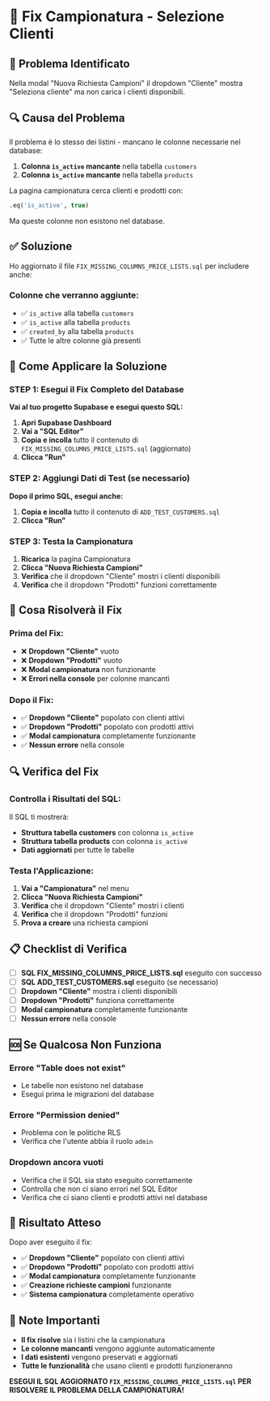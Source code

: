 # 🔧 Fix Campionatura - Selezione Clienti

## 🚨 **Problema Identificato**

Nella modal "Nuova Richiesta Campioni" il dropdown "Cliente" mostra "Seleziona cliente" ma non carica i clienti disponibili.

## 🔍 **Causa del Problema**

Il problema è lo stesso dei listini - mancano le colonne necessarie nel database:

1. **Colonna `is_active` mancante** nella tabella `customers`
2. **Colonna `is_active` mancante** nella tabella `products`

La pagina campionatura cerca clienti e prodotti con:
```sql
.eq('is_active', true)
```

Ma queste colonne non esistono nel database.

## ✅ **Soluzione**

Ho aggiornato il file `FIX_MISSING_COLUMNS_PRICE_LISTS.sql` per includere anche:

### **Colonne che verranno aggiunte:**
- ✅ `is_active` alla tabella `customers`
- ✅ `is_active` alla tabella `products`
- ✅ `created_by` alla tabella `products`
- ✅ Tutte le altre colonne già presenti

## 🔧 **Come Applicare la Soluzione**

### **STEP 1: Esegui il Fix Completo del Database**

**Vai al tuo progetto Supabase e esegui questo SQL:**

1. **Apri Supabase Dashboard**
2. **Vai a "SQL Editor"**
3. **Copia e incolla** tutto il contenuto di `FIX_MISSING_COLUMNS_PRICE_LISTS.sql` (aggiornato)
4. **Clicca "Run"**

### **STEP 2: Aggiungi Dati di Test (se necessario)**

**Dopo il primo SQL, esegui anche:**

1. **Copia e incolla** tutto il contenuto di `ADD_TEST_CUSTOMERS.sql`
2. **Clicca "Run"**

### **STEP 3: Testa la Campionatura**

1. **Ricarica** la pagina Campionatura
2. **Clicca "Nuova Richiesta Campioni"**
3. **Verifica** che il dropdown "Cliente" mostri i clienti disponibili
4. **Verifica** che il dropdown "Prodotti" funzioni correttamente

## 🎯 **Cosa Risolverà il Fix**

### **Prima del Fix:**
- ❌ **Dropdown "Cliente"** vuoto
- ❌ **Dropdown "Prodotti"** vuoto
- ❌ **Modal campionatura** non funzionante
- ❌ **Errori nella console** per colonne mancanti

### **Dopo il Fix:**
- ✅ **Dropdown "Cliente"** popolato con clienti attivi
- ✅ **Dropdown "Prodotti"** popolato con prodotti attivi
- ✅ **Modal campionatura** completamente funzionante
- ✅ **Nessun errore** nella console

## 🔍 **Verifica del Fix**

### **Controlla i Risultati del SQL:**
Il SQL ti mostrerà:
- **Struttura tabella customers** con colonna `is_active`
- **Struttura tabella products** con colonna `is_active`
- **Dati aggiornati** per tutte le tabelle

### **Testa l'Applicazione:**
1. **Vai a "Campionatura"** nel menu
2. **Clicca "Nuova Richiesta Campioni"**
3. **Verifica** che il dropdown "Cliente" mostri i clienti
4. **Verifica** che il dropdown "Prodotti" funzioni
5. **Prova a creare** una richiesta campioni

## 📋 **Checklist di Verifica**

- [ ] **SQL FIX_MISSING_COLUMNS_PRICE_LISTS.sql** eseguito con successo
- [ ] **SQL ADD_TEST_CUSTOMERS.sql** eseguito (se necessario)
- [ ] **Dropdown "Cliente"** mostra i clienti disponibili
- [ ] **Dropdown "Prodotti"** funziona correttamente
- [ ] **Modal campionatura** completamente funzionante
- [ ] **Nessun errore** nella console

## 🆘 **Se Qualcosa Non Funziona**

### **Errore "Table does not exist"**
- Le tabelle non esistono nel database
- Esegui prima le migrazioni del database

### **Errore "Permission denied"**
- Problema con le politiche RLS
- Verifica che l'utente abbia il ruolo `admin`

### **Dropdown ancora vuoti**
- Verifica che il SQL sia stato eseguito correttamente
- Controlla che non ci siano errori nel SQL Editor
- Verifica che ci siano clienti e prodotti attivi nel database

## 🎉 **Risultato Atteso**

Dopo aver eseguito il fix:
- ✅ **Dropdown "Cliente"** popolato con clienti attivi
- ✅ **Dropdown "Prodotti"** popolato con prodotti attivi
- ✅ **Modal campionatura** completamente funzionante
- ✅ **Creazione richieste campioni** funzionante
- ✅ **Sistema campionatura** completamente operativo

## 📝 **Note Importanti**

- **Il fix risolve** sia i listini che la campionatura
- **Le colonne mancanti** vengono aggiunte automaticamente
- **I dati esistenti** vengono preservati e aggiornati
- **Tutte le funzionalità** che usano clienti e prodotti funzioneranno

**ESEGUI IL SQL AGGIORNATO `FIX_MISSING_COLUMNS_PRICE_LISTS.sql` PER RISOLVERE IL PROBLEMA DELLA CAMPIONATURA!**
